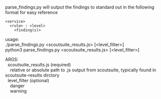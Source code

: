parse_findings.py will output the findings to standard out in the following format for easy reference  
```
<service>
  <rule> : <level>
    <finding(s)>
```  

usage:  
./parse_findings.py <scoutsuite_results.js> [<level_filter>]  
python3 parse_findings.py <scoutsuite_results.js> [<level_filter>]  

ARGS:  
&nbsp;&nbsp;scoutsuite_results.js (required)  
&nbsp;&nbsp;&nbsp;&nbsp;relative or absolute path to .js output from scoutsuite, typically found in scoutsuite-results dirctory  
&nbsp;&nbsp;level_filter (optional)  
&nbsp;&nbsp;&nbsp;&nbsp;danger  
&nbsp;&nbsp;&nbsp;&nbsp;warning  